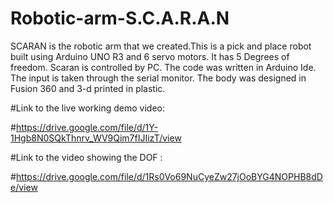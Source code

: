 # Robotic-arm-S.C.A.R.A.N

SCARAN is the robotic arm that we created.This is a pick and place robot built using Arduino UNO R3 and 6 servo motors. It has 5 Degrees of freedom. Scaran is controlled by PC. The code was written in Arduino Ide.
The input is taken through the serial monitor. The body was designed in Fusion 360 and 3-d printed in plastic.

#Link to the live working demo video:

#https://drive.google.com/file/d/1Y-1Hgb8N0SQkThnrv_WV9Qim7fIJIizT/view

#Link to the video showing the DOF :

#https://drive.google.com/file/d/1Rs0Vo69NuCyeZw27jOoBYG4NOPHB8dDe/view
